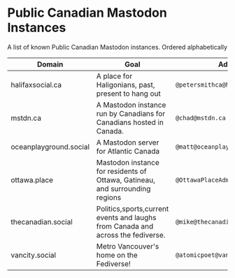 # Public Canadian Mastodon Instances
A list of known Public Canadian Mastodon instances. Ordered alphabetically

| Domain  | Goal | Admin |
| ------------- | ------------- | --------------- |
| halifaxsocial.ca  | A place for Haligonians, past, present to hang out | `@petersmithca@halifaxsocial.ca` |
| mstdn.ca  | A Mastodon instance run by Canadians for Canadians hosted in Canada.  | `@chad@mstdn.ca` |
| oceanplayground.social | A Mastodon server for Atlantic Canada | `@matt@oceanplayground.social` |
| ottawa.place | Mastodon instance for residents of Ottawa, Gatineau, and surrounding regions | `@OttawaPlaceAdmin@ottawa.place` |
| thecanadian.social | Politics,sports,current events and laughs from Canada and across the fediverse. | `@mike@thecanadian.social` |
| vancity.social | Metro Vancouver's home on the Fediverse! | `@atomicpoet@vancity.social` |
